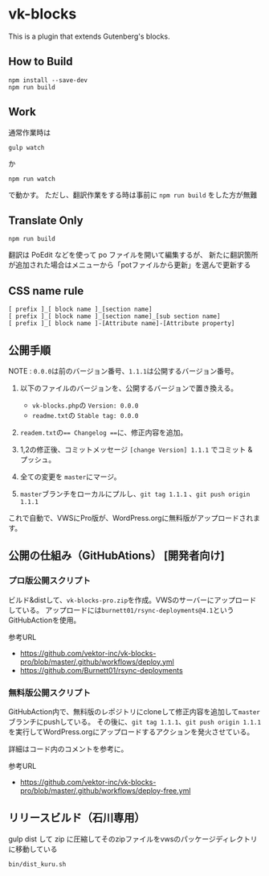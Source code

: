 # vk-blocks

This is a plugin that extends Gutenberg's blocks.

## How to Build

```
npm install --save-dev
npm run build
```
## Work

通常作業時は

```
gulp watch
```

か

```
npm run watch
```

で動かす。
ただし、翻訳作業をする時は事前に `npm run build` をした方が無難

## Translate Only

```
npm run build
```

翻訳は PoEdit などを使って po ファイルを開いて編集するが、
新たに翻訳箇所が追加された場合はメニューから「potファイルから更新」を選んで更新する

## CSS name rule

```
[ prefix ]_[ block name ]_[section name]
[ prefix ]_[ block name ]_[section name]_[sub section name]
[ prefix ]_[ block name ]-[Attribute name]-[Attribute property]
```

## 公開手順

NOTE : `0.0.0`は前のバージョン番号、`1.1.1`は公開するバージョン番号。

1. 以下のファイルのバージョンを、公開するバージョンで置き換える。
    - `vk-blocks.php`の `Version: 0.0.0`
    - `readme.txt`の `Stable tag: 0.0.0`

1. `readem.txt`の`== Changelog ==`に、修正内容を追加。
1. 1,2の修正後、コミットメッセージ `[change Version] 1.1.1` でコミット & プッシュ。
1. 全ての変更を `master`にマージ。
1. `master`ブランチをローカルにプルし、`git tag 1.1.1` 、`git push origin 1.1.1` 

これで自動で、VWSにPro版が、WordPress.orgに無料版がアップロードされます。


## 公開の仕組み（GitHubAtions） [開発者向け] 

### プロ版公開スクリプト  
ビルド&distして、`vk-blocks-pro.zip`を作成。VWSのサーバーにアップロードしている。
アップロードには`burnett01/rsync-deployments@4.1`というGitHubActionを使用。

参考URL  
- https://github.com/vektor-inc/vk-blocks-pro/blob/master/.github/workflows/deploy.yml
- https://github.com/Burnett01/rsync-deployments


### 無料版公開スクリプト  
GitHubAction内で、無料版のレポジトリにcloneして修正内容を追加して`master`ブランチにpushしている。
その後に、`git tag 1.1.1`、`git push origin 1.1.1` を実行してWordPress.orgにアップロードするアクションを発火させている。

詳細はコード内のコメントを参考に。

参考URL  
- https://github.com/vektor-inc/vk-blocks-pro/blob/master/.github/workflows/deploy-free.yml


## リリースビルド（石川専用）

gulp dist して zip に圧縮してそのzipファイルをvwsのパッケージディレクトリに移動している

```
bin/dist_kuru.sh
```